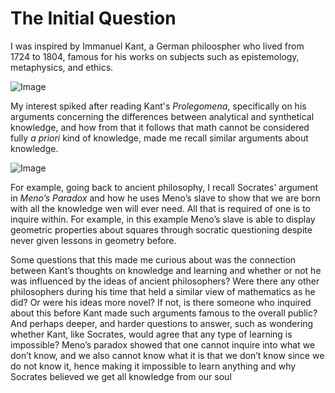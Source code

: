 # The Initial Question
I was inspired by Immanuel Kant, a German philoospher who lived from 1724 to 1804, famous for his works on subjects such
as epistemology, metaphysics, and ethics. 

![Image](https://www.learnliberty.org/wp-content/uploads/2017/02/LL-Blog_Sorens_Kantian-Liberalism_1200-1024x576.jpg)

My interest spiked after reading Kant's _Prolegomena_, specifically on his arguments concerning the differences between analytical and synthetical knowledge, and how from that it follows that math cannot be considered fully _a priori_ kind of knowledge, made me recall similar arguments about knowledge. 

![Image](https://images-na.ssl-images-amazon.com/images/I/41zZLEx4g+L._SX320_BO1,204,203,200_.jpg)

For example, going back to ancient philosophy, I recall Socrates’ argument in _Meno’s Paradox_ and how he uses Meno’s slave to show that we are born with all the knowledge wen will ever need. All that is required of one is to inquire within. For example, in this example Meno’s slave is able to display geometric properties about squares through socratic questioning despite never given lessons in geometry before. 

Some questions that this made me curious about was the connection between Kant’s thoughts on knowledge and learning and whether or not he was influenced by the ideas of ancient philosophers? Were there any other philosophers during his time that held a similar view of mathematics as he did? Or were his ideas more novel? If not, is there someone who inquired about this before Kant made such arguments famous to the overall public? And perhaps deeper, and harder questions to answer, such as wondering whether Kant, like Socrates, would agree that any type of learning is impossible? Meno’s paradox showed that one cannot inquire into what we don’t know, and we also cannot know what it is that we don’t know since we do not know it, hence making it impossible to learn anything and why Socrates believed we get all knowledge from our soul

